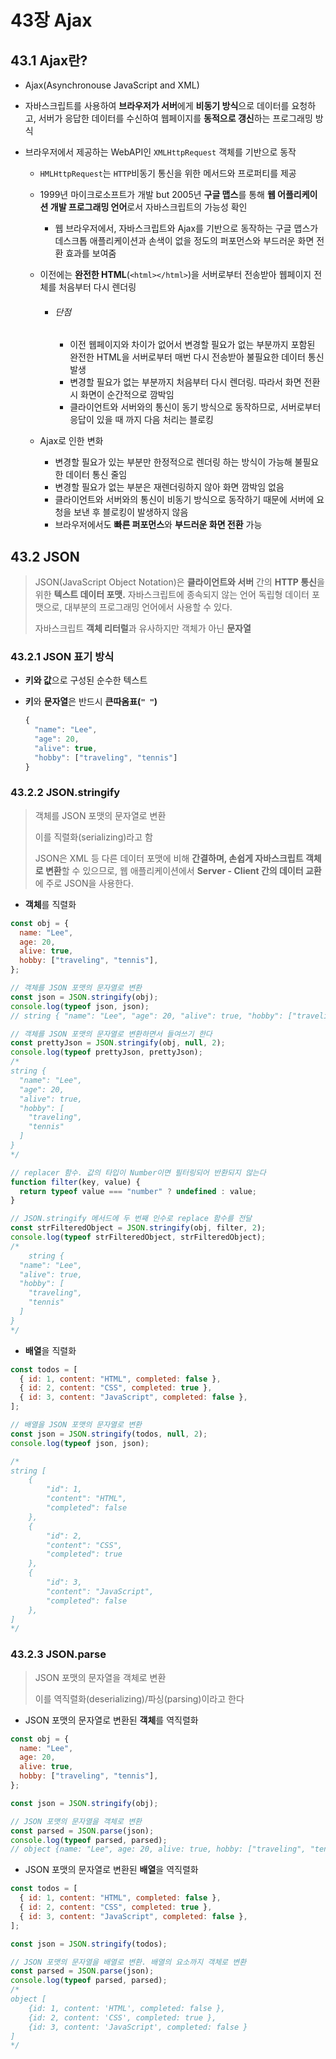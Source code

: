 # 43장 Ajax

## 43.1 Ajax란?

- Ajax(Asynchronouse JavaScript and XML)
- 자바스크립트를 사용하여 **브라우저가 서버**에게 **비동기 방식**으로 데이터를 요청하고, 서버가 응답한 데이터를 수신하여 웹페이지를 **동적으로 갱신**하는 프로그래밍 방식
- 브라우저에서 제공하는 WebAPI인 `XMLHttpRequest` 객체를 기반으로 동작

  - `HMLHttpRequest`는 `HTTP`비동기 통신을 위한 메서드와 프로퍼티를 제공
  - 1999년 마이크로소프트가 개발 but 2005년 **구글 맵스**를 통해 **웹 어플리케이션 개발 프로그래밍 언어**로서 자바스크립트의 가능성 확인

    - 웹 브라우저에서, 자바스크립트와 Ajax를 기반으로 동작하는 구글 맵스가 데스크톱 애플리케이션과 손색이 없을 정도의 퍼포먼스와 부드러운 화면 전환 효과를 보여줌

  - 이전에는 **완전한 HTML**(`<html></html>`)을 서버로부터 전송받아 웹페이지 전체를 처음부터 다시 렌더링

    - ###### 단점

      - 이전 웹페이지와 차이가 없어서 변경할 필요가 없는 부분까지 포함된 완전한 HTML을 서버로부터 매번 다시 전송받아 불필요한 데이터 통신 발생
      - 변경할 필요가 없는 부분까지 처음부터 다시 렌더링. 따라서 화면 전환시 화면이 순간적으로 깜박임
      - 클라이언트와 서버와의 통신이 동기 방식으로 동작하므로, 서버로부터 응답이 있을 때 까지 다음 처리는 블로킹

  - Ajax로 인한 변화
    - 변경할 필요가 있는 부분만 한정적으로 렌더링 하는 방식이 가능해 불필요한 데이터 통신 줄임
    - 변경할 필요가 없는 부분은 재렌더링하지 않아 화면 깜박임 없음
    - 클라이언트와 서버와의 통신이 비동기 방식으로 동작하기 때문에 서버에 요청을 보낸 후 블로킹이 발생하지 않음
    - 브라우저에서도 **빠른 퍼포먼스**와 **부드러운 화면 전환** 가능

## 43.2 JSON

> JSON(JavaScript Object Notation)은 **클라이언트와 서버** 간의 **HTTP 통신**을 위한 **텍스트 데이터 포맷.** 자바스크립트에 종속되지 않는 언어 독립형 데이터 포맷으로, 대부분의 프로그래밍 언어에서 사용할 수 있다.
>
> 자바스크립트 **객체 리터럴**과 유사하지만 객체가 아닌 **문자열**

### 43.2.1 JSON 표기 방식

- **키와 값**으로 구성된 순수한 텍스트

- **키**와 **문자열**은 반드시 **큰따옴표(`" "`)**

  ```javascript
  {
    "name": "Lee",
    "age": 20,
    "alive": true,
    "hobby": ["traveling", "tennis"]
  }
  ```

### 43.2.2 JSON.stringify

> 객체를 JSON 포맷의 문자열로 변환
>
> 이를 직렬화(serializing)라고 함
>
> JSON은 XML 등 다른 데이터 포맷에 비해 **간결하며, 손쉽게 자바스크립트 객체로 변환**할 수 있으므로, 웹 애플리케이션에서 **Server - Client 간의 데이터 교환**에 주로 JSON을 사용한다.

- **객체**를 직렬화

```javascript
const obj = {
  name: "Lee",
  age: 20,
  alive: true,
  hobby: ["traveling", "tennis"],
};

// 객체를 JSON 포맷의 문자열로 변환
const json = JSON.stringify(obj);
console.log(typeof json, json);
// string { "name": "Lee", "age": 20, "alive": true, "hobby": ["traveling", "tennis"]}

// 객체를 JSON 포맷의 문자열로 변환하면서 들여쓰기 한다
const prettyJson = JSON.stringify(obj, null, 2);
console.log(typeof prettyJson, prettyJson);
/*
string {
  "name": "Lee",
  "age": 20,
  "alive": true,
  "hobby": [
  	"traveling", 
  	"tennis"
  ]
}
*/

// replacer 함수. 값의 타입이 Number이면 필터링되어 반환되지 않는다
function filter(key, value) {
  return typeof value === "number" ? undefined : value;
}

// JSON.stringify 메서드에 두 번째 인수로 replace 함수를 전달
const strFilteredObject = JSON.stringify(obj, filter, 2);
console.log(typeof strFilteredObject, strFilteredObject);
/* 
	string {
  "name": "Lee",
  "alive": true,
  "hobby": [
  	"traveling", 
  	"tennis"
  ]
}
*/
```

- **배열**을 직렬화

```javascript
const todos = [
  { id: 1, content: "HTML", completed: false },
  { id: 2, content: "CSS", completed: true },
  { id: 3, content: "JavaScript", completed: false },
];

// 배열을 JSON 포맷의 문자열로 변환
const json = JSON.stringify(todos, null, 2);
console.log(typeof json, json);

/* 
string [
	{
		"id": 1,
		"content": "HTML",
		"completed": false
	},
	{
		"id": 2,
		"content": "CSS",
		"completed": true
	},
	{
		"id": 3,
		"content": "JavaScript",
		"completed": false
	},
]
*/
```

### 43.2.3 JSON.parse

> JSON 포맷의 문자열을 객체로 변환
>
> 이를 역직렬화(deserializing)/파싱(parsing)이라고 한다

- JSON 포맷의 문자열로 변환된 **객체**를 역직렬화

```javascript
const obj = {
  name: "Lee",
  age: 20,
  alive: true,
  hobby: ["traveling", "tennis"],
};

const json = JSON.stringify(obj);

// JSON 포맷의 문자열을 객체로 변환
const parsed = JSON.parse(json);
console.log(typeof parsed, parsed);
// object {name: "Lee", age: 20, alive: true, hobby: ["traveling", "tennis"]}
```

- JSON 포맷의 문자열로 변환된 **배열**을 역직렬화

```javascript
const todos = [
  { id: 1, content: "HTML", completed: false },
  { id: 2, content: "CSS", completed: true },
  { id: 3, content: "JavaScript", completed: false },
];

const json = JSON.stringify(todos);

// JSON 포맷의 문자열을 배열로 변환. 배열의 요소까지 객체로 변환
const parsed = JSON.parse(json);
console.log(typeof parsed, parsed);
/*
object [
	{id: 1, content: 'HTML', completed: false },
	{id: 2, content: 'CSS', completed: true },
	{id: 3, content: 'JavaScript', completed: false }
]
*/
```
